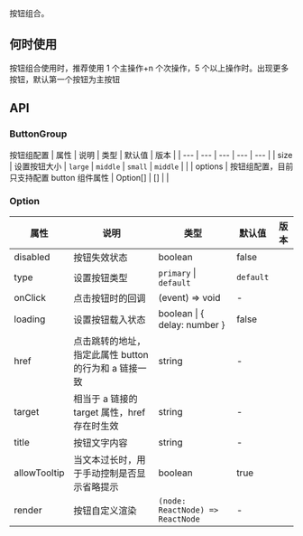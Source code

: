按钮组合。
## 何时使用
按钮组合使用时，推荐使用 1 个主操作+n 个次操作，5 个以上操作时。出现更多按钮，默认第一个按钮为主按钮
## API
### ButtonGroup
按钮组配置
| 属性 | 说明 | 类型 | 默认值 | 版本 |
| --- | --- | --- | --- | --- |
| size | 设置按钮大小 | `large` \| `middle` \| `small` | `middle` |  |
| options | 按钮组配置，目前只支持配置 button 组件属性 | Option[] | [] |  |
### Option
| 属性 | 说明 | 类型 | 默认值 | 版本 |
| --- | --- | --- | --- | --- |
| disabled | 按钮失效状态 | boolean | false |  |
| type | 设置按钮类型 | `primary` \| `default` | `default` |  |
| onClick | 点击按钮时的回调 | (event) => void | - |  |
| loading | 设置按钮载入状态 | boolean \| { delay: number } | false |  |
| href | 点击跳转的地址，指定此属性 button 的行为和 a 链接一致 | string | - |  |
| target | 相当于 a 链接的 target 属性，href 存在时生效 | string | - |  |
| title | 按钮文字内容 | string | - |  |
| allowTooltip | 当文本过长时，用于手动控制是否显示省略提示 | boolean | true |  |
| render | 按钮自定义渲染 | `(node: ReactNode) => ReactNode ` | - |  |
